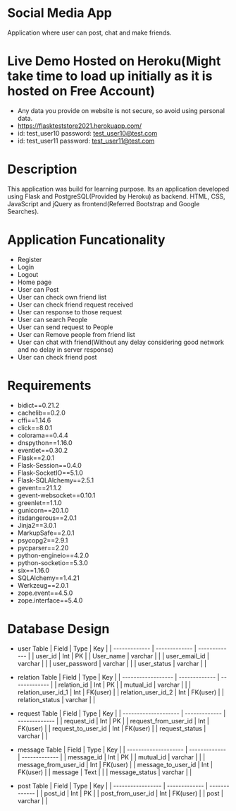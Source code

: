 # Social Media App
Application where user can post, chat and make friends.

# Live Demo Hosted on Heroku(Might take time to load up initially as it is hosted on Free Account)
- Any data you provide on website is not secure, so avoid using personal data.
- https://flaskteststore2021.herokuapp.com/
- id: test_user10	 password: test_user10@test.com
- id: test_user11	 password: test_user11@test.com

# Description
This application was build for learning purpose.
Its an application developed using Flask and PostgreSQL(Provided by Heroku) as backend.
HTML, CSS, JavaScript and jQuery as frontend(Referred Bootstrap and Google Searches).

# Application Funcationality
- Register
- Login
- Logout
- Home page
- User can Post
- User can check own friend list
- User can check friend request received
- User can response to those request
- User can search People 
- User can send request to People
- User can Remove people from friend list
- User can chat with friend(Without any delay considering good network and no delay in server response)
- User can check friend post

# Requirements
- bidict==0.21.2
- cachelib==0.2.0
- cffi==1.14.6
- click==8.0.1
- colorama==0.4.4
- dnspython==1.16.0
- eventlet==0.30.2
- Flask==2.0.1
- Flask-Session==0.4.0
- Flask-SocketIO==5.1.0
- Flask-SQLAlchemy==2.5.1
- gevent==21.1.2
- gevent-websocket==0.10.1
- greenlet==1.1.0
- gunicorn==20.1.0
- itsdangerous==2.0.1
- Jinja2==3.0.1
- MarkupSafe==2.0.1
- psycopg2==2.9.1
- pycparser==2.20
- python-engineio==4.2.0
- python-socketio==5.3.0
- six==1.16.0
- SQLAlchemy==1.4.21
- Werkzeug==2.0.1
- zope.event==4.5.0
- zope.interface==5.4.0

# Database Design
- user Table
  | Field         | Type          | Key           |
  | ------------- | ------------- | ------------- |
  | user_id       | Int           | PK            |
  | User_name     | varchar       |               |
  | user_email_id | varchar       |               |
  | user_password | varchar       |               |
  | user_status   | varchar       |               |
  
- relation Table
  | Field              | Type          | Key           |
  | ------------------ | ------------- | ------------- |
  | relation_id        | Int           | PK            |
  | mutual_id          | varchar       |               |
  | relation_user_id_1 | Int           | FK(user)      |
  | relation_user_id_2 | Int           | FK(user)      |
  | relation_status    | varchar       |               |
  
- request Table
  | Field                | Type          | Key           |
  | -------------------- | ------------- | ------------- |
  | request_id           | Int           | PK            |
  | request_from_user_id | Int           | FK(user)      |
  | request_to_user_id   | Int           | FK(user)      |
  | request_status       | varchar       |               |
  
- message Table
  | Field                | Type          | Key           |
  | -------------------- | ------------- | ------------- |
  | message_id           | Int           | PK            |
  | mutual_id            | varchar       |               |
  | message_from_user_id | Int           | FK(user)      |
  | message_to_user_id   | Int           | FK(user)      |
  | message              | Text          |               |
  | message_status       | varchar       |               |
  
- post Table
  | Field             | Type          | Key           |
  | ----------------- | ------------- | ------------- |
  | post_id           | Int           | PK            |
  | post_from_user_id | Int           | FK(user)      |
  | post              | varchar       |               |
